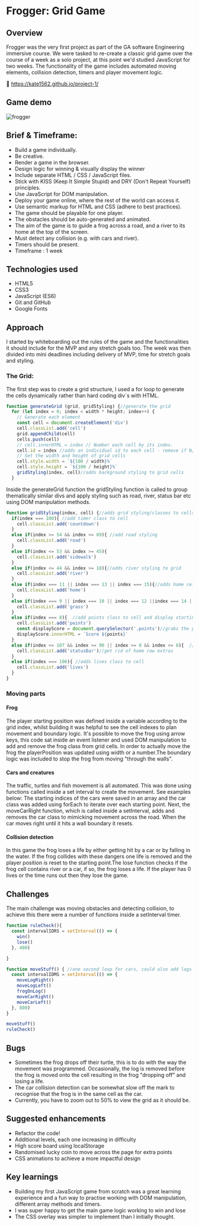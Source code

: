 # Frogger: Grid Game

## Overview

Frogger was the very first project as part of the GA software Engineering immersive course. We were tasked to re-create a classic grid game over the course of a week as a solo project, at this point we'd studied JavaScript for two weeks. The functionality of the game includes automated moving elements, collision detection, timers and player movement logic.

🔗 https://kate1562.github.io/project-1/ 

## Game demo 
![frogger](https://user-images.githubusercontent.com/68645584/117049803-8b1bcd80-ad0c-11eb-915a-9ea9a6c222c5.gif)


## Brief & Timeframe:
* Build a game individually.
* Be creative.
* Render a game in the browser.
* Design logic for winning & visually display the winner
* Include separate HTML / CSS / JavaScript files.
* Stick with KISS (Keep It Simple Stupid) and DRY (Don't Repeat Yourself) principles.
* Use JavaScript for DOM manipulation.
* Deploy your game online, where the rest of the world can access it.
* Use semantic markup for HTML and CSS (adhere to best practices).
* The game should be playable for one player.
* The obstacles should be auto-generated and animated.
* The aim of the game is to guide a frog across a road, and a river to its home at the top of the screen.
* Must detect any collision (e.g. with cars and river).
* Timers should be present.
* Timeframe : 1 week

## Technologies used
* HTML5
* CSS3
* JavaScript (ES6)
* Git and GitHub
* Google Fonts

## Approach 
I started by whiteboarding out the rules of the game and the functionalities it should include for the MVP and any stretch goals too. The week was then divided into mini deadlines including delivery of  MVP, time for stretch goals and styling. 

### The Grid:
The first step was to create a grid structure, I used a for loop to generate the cells dynamically rather than hard coding div`s with HTML.
```javascript
function generateGrid (grid, gridStyling) {//generate the grid 
  for (let index = 0; index < width * height; index++) {
    // Generate each element
    const cell = document.createElement('div')
    cell.classList.add('cell')
    grid.appendChild(cell)
    cells.push(cell)
    // cell.innerHTML = index // Number each cell by its index.
    cell.id = index //adds an individual id to each cell - remove if N/A
    // Set the width and height of grid cells
    cell.style.width = `${100 / width}%`
    cell.style.height = `${100 / height}%`
    gridStyling(index, cell)//adds background styling to grid cells 
  }
```  
Inside the generateGrid function the gridStyling function is called to group thematically similar divs and apply styling such as road, river, status bar etc using DOM manipulation methods.

```javascript
function gridStyling(index, cell) {//adds grid styling/classes to cells
  if(index === 100){ //add timer class to cell
    cell.classList.add('countdown')
  }
  else if(index >= 54 && index <= 89){ //add road styling
    cell.classList.add('road')
  }
  else if(index <= 53 && index >= 45){
    cell.classList.add('sidewalk')
  }
  else if(index <= 44 && index >= 18){//adds river styling to grid
    cell.classList.add('river')
  }
  else if(index === 11 || index === 13 || index === 15){//adds home cells, these give you points if you reach them
    cell.classList.add('home')
  }
  else if(index === 9 || index === 10 || index === 12 ||index === 14 || index === 16 || index === 17){
    cell.classList.add('grass')
  }
  else if(index === 8){  //add points class to cell and display starting points
    cell.classList.add('points')
    const displayScore = document.querySelector('.points')//grabs the points cell element
    displayScore.innerHTML = `Score ${points}`
  }
  else if(index <= 107 && index >= 90 || index >= 0 && index <= 8){  //add status bar
    cell.classList.add('statusBar')//get rid of home row extras 
  }
  else if(index === 106){ //adds lives class to cell 
    cell.classList.add('lives')
  }
}
```
### Moving parts
#### Frog
The player starting position was defined inside a variable according to the grid index, whilst building it was helpful to see the cell indexes to plan movement and boundary logic. It's possible to move the frog using arrow keys, this code sat inside an event listener and used DOM manipulation to add and remove the frog class from grid cells. In order to actually move the frog the playerPosition was updated using width or a number.The boundary logic was included to stop the frog from moving "through the walls". 

#### Cars and creatures
The traffic, turtles and fish movement is all automated. This was done using functions called inside a set interval to create the movement. See examples below:
The starting indices of the cars were saved in an array and the car class was added using forEach to iterate over each starting point. Next,  the moveCarRight function, which is called inside a setInterval, adds and removes the car class to mimicking movement across the road. When the car moves right until it hits a wall boundary it resets.

#### Collision detection
In this game the frog loses a life by either getting hit by a car or by falling in the water. If the frog collides with these dangers one life is removed and the player position is reset to the starting point.The lose function checks if the frog cell contains river or a car, if so, the frog loses a life. If the player has 0 lives or the time runs out then they lose the game.

## Challenges
The main challenge was moving obstacles and detecting collision, to achieve this there were a number of functions inside a setInterval timer.

```javascript
function ruleCheck(){
  const intervalIDRS = setInterval(() => {
    win()
    lose()
  }, 400)

}
```
```javascript
function moveStuff() { //one second loop for cars, could also add logs and potentially win/lose funcs too
  const intervalIDMS = setInterval(() => {
    moveLogRight()
    moveLogLeft()
    frogOnLog()
    moveCarRight()
    moveCarLeft()
  }, 800)
}

moveStuff()
ruleCheck()
```


## Bugs
* Sometimes the frog drops off their turtle, this is to do with the way the movement was programmed. Occasionally, the log is removed before the frog is moved onto the cell resulting in the frog "dropping off" and losing a life.
* The car collision detection can be somewhat slow off the mark to recognise that the frog is in the same cell as the car. 
*  Currently, you have to zoom out to 50% to view the grid as it should be.

## Suggested enhancements
* Refactor the code!
* Additional levels, each one increasing in difficulty
* High score board using localStorage
* Randomised lucky coin to move across the page for extra points
* CSS animations to achieve a more impactful design 


## Key learnings
* Building my first JavaScript game from scratch was a great learning experience and a fun way to practise working with DOM manipulation, different array methods and timers.
* I was super happy to get the main game logic working to win and lose 
* The CSS overlay was simpler to implement than I initially thought.

